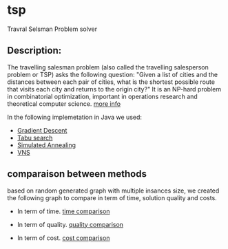 # tsp
Travral Selsman Problem solver

## Description:
The travelling salesman problem (also called the travelling salesperson problem or TSP) asks the following question: "Given a list of cities and the distances between each pair of cities, what is the shortest possible route that visits each city and returns to the origin city?" It is an NP-hard problem in combinatorial optimization, important in operations research and theoretical computer science. [more info](https://en.wikipedia.org/wiki/Travelling_salesman_problem)


In the following implemetation in Java we used:
<br/>
* [Gradient Descent](https://en.wikipedia.org/wiki/Gradient_descent)
* [Tabu search](https://en.wikipedia.org/wiki/Tabu_search)
* [Simulated Annealing](https://en.wikipedia.org/wiki/Simulated_annealing)
* [VNS](https://en.wikipedia.org/wiki/Variable_neighborhood_search)

## comparaison between methods
based on random generated graph with multiple insances size, we created the following graph to compare in term of time, solution quality and costs.
<br/>

* In term of time.
  [time comparison](img/comparaisonTempsWith.jpg)

* In term of quality.
    [quality comparison](img/../img/comparaisonQualite.jpg)

* In term of cost.
    [cost comparison](img/../img/comparaisonCost.jpg)